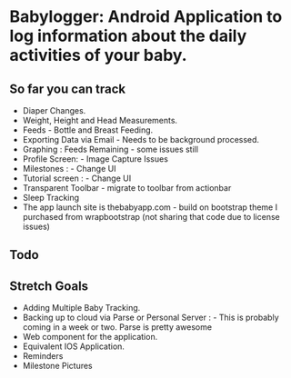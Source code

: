 # Babylogger: Android Application to log information about the daily activities of your baby.

## So far you can track 
+ Diaper Changes.
+ Weight, Height and Head Measurements.
+ Feeds - Bottle and Breast Feeding.
+ Exporting Data via Email - Needs to be background processed.
+ Graphing : Feeds Remaining - some issues still
+ Profile Screen: - Image Capture Issues
+ Milestones : - Change UI
+ Tutorial screen : - Change UI
+ Transparent Toolbar - migrate to toolbar from actionbar
+ Sleep Tracking
+ The app launch site is thebabyapp.com - build on bootstrap theme I purchased from wrapbootstrap (not sharing that code due to license issues)




## Todo




## Stretch Goals 
+ Adding Multiple Baby Tracking.
+ Backing up to cloud via Parse or Personal Server : - This is probably coming in a week or two. Parse is pretty awesome
+ Web component for the application. 
+ Equivalent IOS Application. 
+ Reminders
+ Milestone Pictures 
